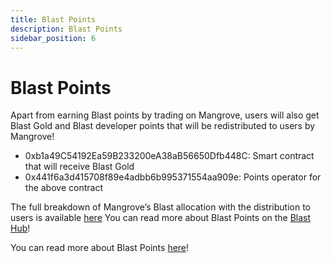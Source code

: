 ```yaml
---
title: Blast Points
description: Blast Points
sidebar_position: 6
---
```


# Blast Points

Apart from earning Blast points by trading on Mangrove, users will also get Blast Gold and Blast developer points that will be redistributed to users by Mangrove!

- 0xb1a49C54192Ea59B233200eA38aB56650Dfb448C: Smart contract that will receive Blast Gold
- 0x441f6a3d415708f89e4adbb6b995371554aa909e: Points operator for the above contract

The full breakdown of Mangrove’s Blast allocation with the distribution to users is available [here](https://docs.google.com/spreadsheets/d/1cCckTUMtyjvrdyc5z6wxM4w8FCJobqbsmA3ejxltrFI/edit#gid=833989404&range=A1:C1)
You can read more about Blast Points on the [Blast Hub](https://docs.blast.io/airdrop/users)!

You can read more about Blast Points [here](https://docs.blast.io/airdrop/users)!
